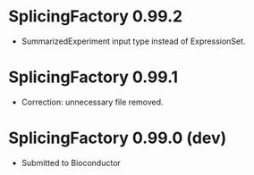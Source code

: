 # SplicingFactory 0.99.2

* SummarizedExperiment input type instead of ExpressionSet.

# SplicingFactory 0.99.1

* Correction: unnecessary file removed.

# SplicingFactory 0.99.0 (dev)

* Submitted to Bioconductor

